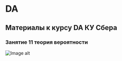 # DA
## Материалы к курсу DA КУ Сбера 

### Занятие 11 теория вероятности

![Image alt](https://github.com/piton1/DA/blob/main/poisson.png)
